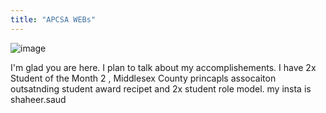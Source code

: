 ```yaml
---
title: "APCSA WEBs"
---
```

![image](https://user-images.githubusercontent.com/88113145/172909754-8e433050-6d1d-4eab-b260-fec0c6c55bc5.png)







I'm glad you are here. I plan to talk about my accomplishements. I have 2x Student of the Month 2 , Middlesex County princapls assocaiton outsatnding student award recipet and 2x student role model. my insta is shaheer.saud

